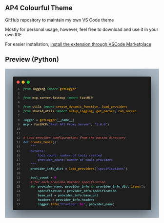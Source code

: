 ## AP4 Colourful Theme

GitHub repository to maintain my own VS Code theme

Mostly for personal usage, however, feel free to download and use it in your own IDE

For easier installation, [install the extension through VSCode Marketplace](https://marketplace.visualstudio.com/items?itemName=ap4.ap4-colourful-theme)

## Preview (Python)

![Python Preview](preview/python.png)